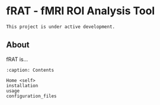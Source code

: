 # fRAT - fMRI ROI Analysis Tool

```{note}
This project is under active development.
```

## About
fRAT is...

```{toctree}
:caption: Contents

Home <self>
installation
usage
configuration_files
```